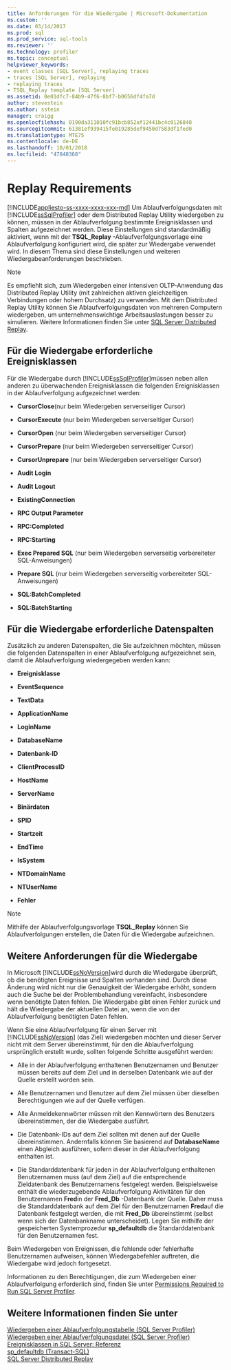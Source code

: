 ```yaml
---
title: Anforderungen für die Wiedergabe | Microsoft-Dokumentation
ms.custom: ''
ms.date: 03/14/2017
ms.prod: sql
ms.prod_service: sql-tools
ms.reviewer: ''
ms.technology: profiler
ms.topic: conceptual
helpviewer_keywords:
- event classes [SQL Server], replaying traces
- traces [SQL Server], replaying
- replaying traces
- TSQL_Replay template [SQL Server]
ms.assetid: 0e01dfc7-84b9-47f6-8bf7-b0656df4fa7d
author: stevestein
ms.author: sstein
manager: craigg
ms.openlocfilehash: 0190da311010fc91bcb852af12441bc4c0126848
ms.sourcegitcommit: 61381ef939415fe019285def9450d7583df1fed0
ms.translationtype: MTE75
ms.contentlocale: de-DE
ms.lasthandoff: 10/01/2018
ms.locfileid: "47848368"
---
```

# <a name="replay-requirements"></a>Replay Requirements
[!INCLUDE[appliesto-ss-xxxx-xxxx-xxx-md](../../includes/appliesto-ss-xxxx-xxxx-xxx-md.md)]
  Um Ablaufverfolgungsdaten mit [!INCLUDE[ssSqlProfiler](../../includes/sssqlprofiler-md.md)] oder dem Distributed Replay Utility wiedergeben zu können, müssen in der Ablaufverfolgung bestimmte Ereignisklassen und Spalten aufgezeichnet werden. Diese Einstellungen sind standardmäßig aktiviert, wenn mit der **TSQL_Replay** -Ablaufverfolgungsvorlage eine Ablaufverfolgung konfiguriert wird, die später zur Wiedergabe verwendet wird. In diesem Thema sind diese Einstellungen und weiteren Wiedergabeanforderungen beschrieben.  
  
> [!NOTE]  
>  Es empfiehlt sich, zum Wiedergeben einer intensiven OLTP-Anwendung das Distributed Replay Utility (mit zahlreichen aktiven gleichzeitigen Verbindungen oder hohem Durchsatz) zu verwenden. Mit dem Distributed Replay Utility können Sie Ablaufverfolgungsdaten von mehreren Computern wiedergeben, um unternehmenswichtige Arbeitsauslastungen besser zu simulieren. Weitere Informationen finden Sie unter [SQL Server Distributed Replay](../../tools/distributed-replay/sql-server-distributed-replay.md).  
  
## <a name="event-classes-required-for-replay"></a>Für die Wiedergabe erforderliche Ereignisklassen  
 Für die Wiedergabe durch [!INCLUDE[ssSqlProfiler](../../includes/sssqlprofiler-md.md)]müssen neben allen anderen zu überwachenden Ereignisklassen die folgenden Ereignisklassen in der Ablaufverfolgung aufgezeichnet werden:  
  
-   **CursorClose**(nur beim Wiedergeben serverseitiger Cursor)  
  
-   **CursorExecute** (nur beim Wiedergeben serverseitiger Cursor)  
  
-   **CursorOpen** (nur beim Wiedergeben serverseitiger Cursor)  
  
-   **CursorPrepare** (nur beim Wiedergeben serverseitiger Cursor)  
  
-   **CursorUnprepare** (nur beim Wiedergeben serverseitiger Cursor)  
  
-   **Audit Login**  
  
-   **Audit Logout**  
  
-   **ExistingConnection**  
  
-   **RPC Output Parameter**  
  
-   **RPC:Completed**  
  
-   **RPC:Starting**  
  
-   **Exec Prepared SQL** (nur beim Wiedergeben serverseitig vorbereiteter SQL-Anweisungen)  
  
-   **Prepare SQL** (nur beim Wiedergeben serverseitig vorbereiteter SQL-Anweisungen)  
  
-   **SQL:BatchCompleted**  
  
-   **SQL:BatchStarting**  
  
## <a name="data-columns-required-for-replay"></a>Für die Wiedergabe erforderliche Datenspalten  
 Zusätzlich zu anderen Datenspalten, die Sie aufzeichnen möchten, müssen die folgenden Datenspalten in einer Ablaufverfolgung aufgezeichnet sein, damit die Ablaufverfolgung wiedergegeben werden kann:  
  
-   **Ereignisklasse**  
  
-   **EventSequence**  
  
-   **TextData**  
  
-   **ApplicationName**  
  
-   **LoginName**  
  
-   **DatabaseName**  
  
-   **Datenbank-ID**  
  
-   **ClientProcessID**  
  
-   **HostName**  
  
-   **ServerName**  
  
-   **Binärdaten**  
  
-   **SPID**  
  
-   **Startzeit**  
  
-   **EndTime**  
  
-   **IsSystem**  
  
-   **NTDomainName**  
  
-   **NTUserName**  
  
-   **Fehler**  
  
> [!NOTE]  
>  Mithilfe der Ablaufverfolgungsvorlage **TSQL_Replay** können Sie Ablaufverfolgungen erstellen, die Daten für die Wiedergabe aufzeichnen.  
  
## <a name="other-replay-requirements"></a>Weitere Anforderungen für die Wiedergabe  
 In Microsoft [!INCLUDE[ssNoVersion](../../includes/ssnoversion-md.md)]wird durch die Wiedergabe überprüft, ob die benötigten Ereignisse und Spalten vorhanden sind. Durch diese Änderung wird nicht nur die Genauigkeit der Wiedergabe erhöht, sondern auch die Suche bei der Problembehandlung vereinfacht, insbesondere wenn benötigte Daten fehlen. Die Wiedergabe gibt einen Fehler zurück und hält die Wiedergabe der aktuellen Datei an, wenn die von der Ablaufverfolgung benötigten Daten fehlen.  
  
 Wenn Sie eine Ablaufverfolgung für einen Server mit [!INCLUDE[ssNoVersion](../../includes/ssnoversion-md.md)] (das Ziel) wiedergeben möchten und dieser Server nicht mit dem Server übereinstimmt, für den die Ablaufverfolgung ursprünglich erstellt wurde, sollten folgende Schritte ausgeführt werden:  
  
-   Alle in der Ablaufverfolgung enthaltenen Benutzernamen und Benutzer müssen bereits auf dem Ziel und in derselben Datenbank wie auf der Quelle erstellt worden sein.  
  
-   Alle Benutzernamen und Benutzer auf dem Ziel müssen über dieselben Berechtigungen wie auf der Quelle verfügen.  
  
-   Alle Anmeldekennwörter müssen mit den Kennwörtern des Benutzers übereinstimmen, der die Wiedergabe ausführt.  
  
-   Die Datenbank-IDs auf dem Ziel sollten mit denen auf der Quelle übereinstimmen. Andernfalls können Sie basierend auf **DatabaseName** einen Abgleich ausführen, sofern dieser in der Ablaufverfolgung enthalten ist.  
  
-   Die Standarddatenbank für jeden in der Ablaufverfolgung enthaltenen Benutzernamen muss (auf dem Ziel) auf die entsprechende Zieldatenbank des Benutzernamens festgelegt werden. Beispielsweise enthält die wiederzugebende Ablaufverfolgung Aktivitäten für den Benutzernamen **Fred**in der **Fred_Db** -Datenbank der Quelle. Daher muss die Standarddatenbank auf dem Ziel für den Benutzernamen **Fred**auf die Datenbank festgelegt werden, die mit **Fred_Db** übereinstimmt (selbst wenn sich der Datenbankname unterscheidet). Legen Sie mithilfe der gespeicherten Systemprozedur **sp_defaultdb** die Standarddatenbank für den Benutzernamen fest.  
  
 Beim Wiedergeben von Ereignissen, die fehlende oder fehlerhafte Benutzernamen aufweisen, können Wiedergabefehler auftreten, die Wiedergabe wird jedoch fortgesetzt.  
  
 Informationen zu den Berechtigungen, die zum Wiedergeben einer Ablaufverfolgung erforderlich sind, finden Sie unter [Permissions Required to Run SQL Server Profiler](../../tools/sql-server-profiler/permissions-required-to-run-sql-server-profiler.md).  
  
## <a name="see-also"></a>Weitere Informationen finden Sie unter  
 [Wiedergeben einer Ablaufverfolgungstabelle &#40;SQL Server Profiler&#41;](../../tools/sql-server-profiler/replay-a-trace-table-sql-server-profiler.md)   
 [Wiedergeben einer Ablaufverfolgungsdatei &#40;SQL Server Profiler&#41;](../../tools/sql-server-profiler/replay-a-trace-file-sql-server-profiler.md)   
 [Ereignisklassen in SQL Server: Referenz](../../relational-databases/event-classes/sql-server-event-class-reference.md)   
 [sp_defaultdb &#40;Transact-SQL&#41;](../../relational-databases/system-stored-procedures/sp-defaultdb-transact-sql.md)   
 [SQL Server Distributed Replay](../../tools/distributed-replay/sql-server-distributed-replay.md)  
  
  
